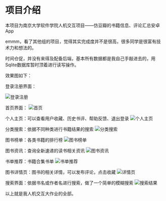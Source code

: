 # 项目介绍

本项目为南京大学软件学院人机交互项目——仿豆瓣的书籍信息、评论汇总安卓App

emmm，看了其他组的项目，觉得其实完成度并不是很高，很多同学是很富有技术力和想法的。

时间仓促，并没有来得及配备后端，基本所有数据都是我自己手敲进去的，用Sqlite数据库暂时顶着进行读写操作。

效果图如下：

登录注册界面：

![登录注册](assert/登陆注册.jpg)

首页界面：
![首页](assert/首页.jpg)

个人主页：可以查看用户收藏、历史书评、帮助反馈、退出登录
![个人主页](assert/个人主页.jpg)

分类搜索：依据不同种类进行书籍结果的搜索
![分类搜索](assert/分类找书.jpg)

图书榜单：各类书籍的排行榜
![图书榜单](assert/排行榜.jpg)

图书资讯：查询全新速递的读书相关资讯
![图书资讯](assert/读书资讯.jpg)

书单推荐：书籍合集书单
![书单推荐](assert/书单.jpg)

图书详情页：图书的相关详情，可以发布评论，点击收藏
![详情页](assert/书籍详情.jpg)

搜索界面：依据书名或作者名进行搜索，做了一个简单的模糊搜索
![搜索结果](assert/搜索.jpg)

以上就是我人机交互大作业的全部。